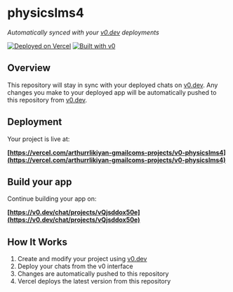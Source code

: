 # physicslms4

*Automatically synced with your [v0.dev](https://v0.dev) deployments*

[![Deployed on Vercel](https://img.shields.io/badge/Deployed%20on-Vercel-black?style=for-the-badge&logo=vercel)](https://vercel.com/arthurrlikiyan-gmailcoms-projects/v0-physicslms4)
[![Built with v0](https://img.shields.io/badge/Built%20with-v0.dev-black?style=for-the-badge)](https://v0.dev/chat/projects/vQjsddox50e)

## Overview

This repository will stay in sync with your deployed chats on [v0.dev](https://v0.dev).
Any changes you make to your deployed app will be automatically pushed to this repository from [v0.dev](https://v0.dev).

## Deployment

Your project is live at:

**[https://vercel.com/arthurrlikiyan-gmailcoms-projects/v0-physicslms4](https://vercel.com/arthurrlikiyan-gmailcoms-projects/v0-physicslms4)**

## Build your app

Continue building your app on:

**[https://v0.dev/chat/projects/vQjsddox50e](https://v0.dev/chat/projects/vQjsddox50e)**

## How It Works

1. Create and modify your project using [v0.dev](https://v0.dev)
2. Deploy your chats from the v0 interface
3. Changes are automatically pushed to this repository
4. Vercel deploys the latest version from this repository
